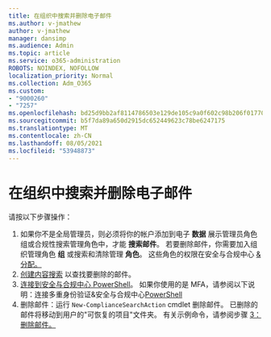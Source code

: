 ```yaml
---
title: 在组织中搜索并删除电子邮件
ms.author: v-jmathew
author: v-jmathew
manager: dansimp
ms.audience: Admin
ms.topic: article
ms.service: o365-administration
ROBOTS: NOINDEX, NOFOLLOW
localization_priority: Normal
ms.collection: Adm_O365
ms.custom:
- "9000260"
- "7257"
ms.openlocfilehash: bd25d9bb2af8114786503e129de105c9a0f602c98b206f01770605d1957e3a1b
ms.sourcegitcommit: b5f7da89a650d2915dc652449623c78be6247175
ms.translationtype: MT
ms.contentlocale: zh-CN
ms.lasthandoff: 08/05/2021
ms.locfileid: "53948873"
---
```

# <a name="search-for-and-delete-email-messages-in-your-organization"></a>在组织中搜索并删除电子邮件

请按以下步骤操作：

1. 如果你不是全局管理员，则必须将你的帐户添加到电子 **数据** 展示管理员角色组或合规性搜索管理角色中，才能 **搜索邮件**。 若要删除邮件，你需要加入组织管理角色 **组** 或搜索和清除管理 **角色**。 这些角色的权限在安全与合规中心 [&分配。](https://protection.office.com)
2. [创建内容搜索](https://docs.microsoft.com/office365/securitycompliance/content-search) 以查找要删除的邮件。
3. [连接到安全与合规中心 PowerShell](https://docs.microsoft.com/powershell/exchange/office-365-scc/connect-to-scc-powershell/connect-to-scc-powershell)。 如果你使用的是 MFA，请参阅以下说明：连接多重身份验证&安全与合规中心[PowerShell](https://docs.microsoft.com/powershell/exchange/office-365-scc/connect-to-scc-powershell/mfa-connect-to-scc-powershell)
4. 删除邮件：运行 `New-ComplianceSearchAction` cmdlet 删除邮件。 已删除的邮件将移动到用户的"可恢复的项目"文件夹。 有关示例命令，请参阅步骤 [3：删除邮件。](https://docs.microsoft.com/office365/securitycompliance/search-for-and-delete-messages-in-your-organization)
